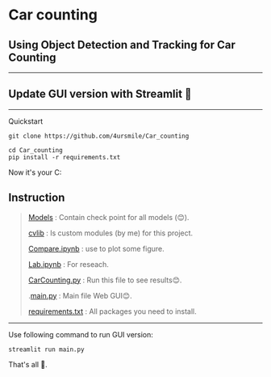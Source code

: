 # **Car counting**
## Using Object Detection and Tracking for Car Counting
---
## Update GUI version with Streamlit 🎊
---

Quickstart 

```shell
git clone https://github.com/4ursmile/Car_counting
```

```shell
cd Car_counting
pip install -r requirements.txt
```

Now it's your C: 
## **Instruction**
> [Models](Models) : Contain check point for all models (😊).
> 
> [cvlib](cvlib) : Is custom modules (by me) for this project.
>
> [Compare.ipynb](Compare.ipynb) : use to plot some figure.
>
> [Lab.ipynb](Lab.ipynb) : For reseach.
>
> [CarCounting.py](CarCounting.py) : Run this file to see results😊.
>
> .[main.py](main.py) : Main file Web GUI😊.
>
> [requirements.txt](requirements.txt) : All packages you need to install.
 ---
Use following command to run GUI version:
```shell
streamlit run main.py
```

That's all 🥳. 
